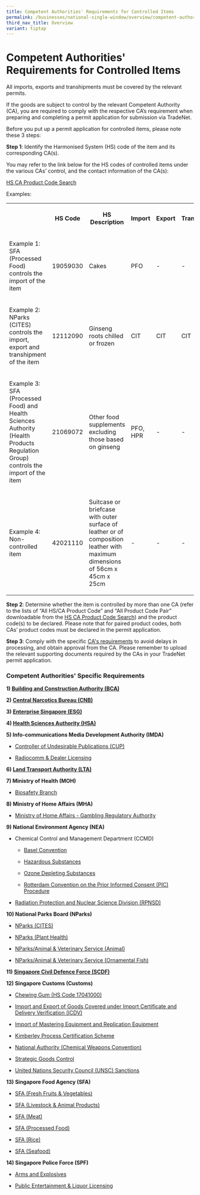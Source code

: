 ```yaml
---
title: Competent Authorities' Requirements for Controlled Items
permalink: /businesses/national-single-window/overview/competent-authorities-requirements/
third_nav_title: Overview
variant: tiptap
---
```

<h1>Competent Authorities' Requirements for Controlled Items</h1>
<p>All imports, exports and transhipments must be covered by the relevant
permits.</p>
<p>If the goods are subject to control by the relevant Competent Authority
(CA), you are required to comply with the respective CA’s requirement when
preparing and completing a permit application for submission via TradeNet.</p>
<p>Before you put up a permit application for controlled items, please note
these 3 steps:</p>
<p><strong>Step 1</strong>: Identify the Harmonised System (HS) code of the
item and its corresponding CA(s).</p>
<p>You may refer to the link below for the HS codes of controlled items under
the various CAs’ control, and the contact information of the CA(s):</p>
<p><a href="https://www.tradenet.gov.sg/tradenet/portlets/search/searchHSCA/searchInitHSCA.do" rel="noopener noreferrer nofollow" target="_blank">HS CA Product Code Search</a>
</p>
<p>Examples:</p>
<table style="minWidth: 150px">
<colgroup>
<col>
<col>
<col>
<col>
<col>
<col>
</colgroup>
<tbody>
<tr>
<th rowspan="1" colspan="1">
<p></p>
</th>
<th rowspan="1" colspan="1">
<p>HS Code</p>
</th>
<th rowspan="1" colspan="1">
<p>HS Description</p>
</th>
<th rowspan="1" colspan="1">
<p>Import</p>
</th>
<th rowspan="1" colspan="1">
<p>Export</p>
</th>
<th rowspan="1" colspan="1">
<p>Transhipment</p>
</th>
</tr>
<tr>
<td rowspan="1" colspan="1">
<p>Example 1: SFA (Processed Food) controls the import of the item</p>
</td>
<td rowspan="1" colspan="1">
<p>19059030</p>
</td>
<td rowspan="1" colspan="1">
<p>Cakes</p>
</td>
<td rowspan="1" colspan="1">
<p>PFO</p>
</td>
<td rowspan="1" colspan="1">
<p>-</p>
</td>
<td rowspan="1" colspan="1">
<p>-</p>
</td>
</tr>
<tr>
<td rowspan="1" colspan="1">
<p>Example 2: NParks (CITES) controls the import, export and transhipment
of the item</p>
</td>
<td rowspan="1" colspan="1">
<p>12112090</p>
</td>
<td rowspan="1" colspan="1">
<p>Ginseng roots chilled or frozen</p>
</td>
<td rowspan="1" colspan="1">
<p>CIT</p>
</td>
<td rowspan="1" colspan="1">
<p>CIT</p>
</td>
<td rowspan="1" colspan="1">
<p>CIT</p>
</td>
</tr>
<tr>
<td rowspan="1" colspan="1">
<p>Example 3: SFA (Processed Food) and Health Sciences Authority (Health
Products Regulation Group) controls the import of the item</p>
</td>
<td rowspan="1" colspan="1">
<p>21069072</p>
</td>
<td rowspan="1" colspan="1">
<p>Other food supplements excluding those based on ginseng</p>
</td>
<td rowspan="1" colspan="1">
<p>PFO, HPR</p>
</td>
<td rowspan="1" colspan="1">
<p>-</p>
</td>
<td rowspan="1" colspan="1">
<p>-</p>
</td>
</tr>
<tr>
<td rowspan="1" colspan="1">
<p>Example 4: Non-controlled item</p>
</td>
<td rowspan="1" colspan="1">
<p>42021110</p>
</td>
<td rowspan="1" colspan="1">
<p>Suitcase or briefcase with outer surface of leather or of composition
leather with maximum dimensions of 56cm x 45cm x 25cm</p>
</td>
<td rowspan="1" colspan="1">
<p>-</p>
</td>
<td rowspan="1" colspan="1">
<p>-</p>
</td>
<td rowspan="1" colspan="1">
<p>-</p>
</td>
</tr>
</tbody>
</table>
<p></p>
<p><strong>Step 2</strong>: Determine whether the item is controlled by more
than one CA (refer to the lists of “All HS/CA Product Code” and “All Product
Code Pair” downloadable from the <a href="https://www.tradenet.gov.sg/tradenet/portlets/search/searchHSCA/searchInitHSCA.do" rel="noopener noreferrer nofollow" target="_blank">HS CA Product Code Search</a>)
and the product code(s) to be declared. Please note that for paired product
codes, both CAs’ product codes must be declared in the permit application.</p>
<p><strong>Step 3</strong>: Comply with the specific <a href="https://www.customs.gov.sg/files/businesses/psb/tn%20team/annex-d-competent-authorities-requirements.pdf" rel="noopener noreferrer nofollow" target="_blank">CA's requirements</a> to
avoid delays in processing, and obtain approval from the CA. Please remember
to upload the relevant supporting documents required by the CAs in your
TradeNet permit application.</p>
<h3>Competent Authorities' Specific Requirements</h3>
<p><strong>1) <a href="/businesses/national-single-window/tradenet/competent-authorities-requirements/bca" rel="noopener noreferrer nofollow" target="_blank">Building and Construction Authority (BCA)</a></strong>
</p>
<p><strong>2) <a href="/businesses/national-single-window/tradenet/competent-authorities-requirements/cnb" rel="noopener noreferrer nofollow" target="_blank">Central Narcotics Bureau (CNB)</a></strong>
</p>
<p><strong>3) <a href="/businesses/national-single-window/tradenet/competent-authorities-requirements/esg-rubber" rel="noopener noreferrer nofollow" target="_blank">Enterprise Singapore (ESG)</a></strong>
</p>
<p><strong>4) <a href="/businesses/national-single-window/tradenet/competent-authorities-requirements/hsa" rel="noopener noreferrer nofollow" target="_blank">Health Sciences Authority (HSA)</a></strong>
</p>
<p><strong>5) Info-communications Media Development Authority (IMDA)</strong>
</p>
<ul data-tight="true" class="tight">
<li>
<p><a href="/businesses/national-single-window/tradenet/competent-authorities-requirements/imda-cup" rel="noopener noreferrer nofollow" target="_blank">Controller of Undesirable Publications (CUP)</a>
</p>
</li>
<li>
<p><a href="/businesses/national-single-window/tradenet/competent-authorities-requirements/imda-radiocomm-and-dealer-licensing" rel="noopener noreferrer nofollow" target="_blank">Radiocomm &amp; Dealer Licensing</a>
</p>
</li>
</ul>
<p><strong>6) <a href="/businesses/national-single-window/tradenet/competent-authorities-requirements/lta/" rel="noopener noreferrer nofollow" target="_blank">Land Transport Authority (LTA)</a></strong>
</p>
<p><strong>7) Ministry of Health (MOH)</strong>
</p>
<ul data-tight="true" class="tight">
<li>
<p><a href="/businesses/national-single-window/tradenet/competent-authorities-requirements/ministry-of-health" rel="noopener noreferrer nofollow" target="_blank">Biosafety Branch</a>
</p>
</li>
</ul>
<p><strong>8) Ministry of Home Affairs (MHA)</strong>
</p>
<ul data-tight="true" class="tight">
<li>
<p><a href="/businesses/national-single-window/tradenet/competent-authorities-requirements/mha-gambling-regulatory-authority" rel="noopener noreferrer nofollow" target="_blank">Ministry of Home Affairs - Gambling Regulatory Authority</a>
</p>
</li>
</ul>
<p><strong>9) National Environment Agency (NEA)</strong>
</p>
<ul>
<li>
<p>Chemical Control and Management Department (CCMD)</p>
<ul data-tight="true" class="tight">
<li>
<p><a href="/businesses/national-single-window/tradenet/competent-authorities-requirements/basel-convention" rel="noopener noreferrer nofollow" target="_blank">Basel Convention</a>
</p>
</li>
<li>
<p><a href="/businesses/national-single-window/tradenet/competent-authorities-requirements/hazardous-substances" rel="noopener noreferrer nofollow" target="_blank">Hazardous Substances</a>
</p>
</li>
<li>
<p><a href="/businesses/national-single-window/tradenet/competent-authorities-requirements/national-environment-agency--chemical-control-and-management-department-ozone-depleting-substances" rel="noopener noreferrer nofollow" target="_blank">Ozone Depleting Substances</a>
</p>
</li>
<li>
<p><a href="/businesses/national-single-window/tradenet/competent-authorities-requirements/national-environment-agency--chemical-control-and-management-department-rotterdam-convention-pic-procedure" rel="noopener noreferrer nofollow" target="_blank">Rotterdam Convention on the Prior Informed Consent (PIC) Procedure</a>
</p>
</li>
</ul>
</li>
<li>
<p><a href="/businesses/national-single-window/tradenet/competent-authorities-requirements/national-environment-agency/radiation-protection-and-nuclear-science-division-rpnsd" rel="noopener noreferrer nofollow" target="_blank">Radiation Protection and Nuclear Science Division (RPNSD)</a>
</p>
</li>
</ul>
<p><strong>10) National Parks Board (NParks)</strong>
</p>
<ul data-tight="true" class="tight">
<li>
<p><a href="/businesses/national-single-window/tradenet/competent-authorities-requirements/nparks-cites" rel="noopener noreferrer nofollow" target="_blank">NParks (CITES)</a>
</p>
</li>
<li>
<p><a href="/businesses/national-single-window/tradenet/competent-authorities-requirements/nparks-planthealth" rel="noopener noreferrer nofollow" target="_blank">NParks (Plant Health)</a>
</p>
</li>
<li>
<p><a href="/businesses/national-single-window/tradenet/competent-authorities-requirements/avs-animals" rel="noopener noreferrer nofollow" target="_blank">NParks/Animal &amp; Veterinary Service (Animal)</a>
</p>
</li>
<li>
<p><a href="/businesses/national-single-window/tradenet/competent-authorities-requirements/avs-fish" rel="noopener noreferrer nofollow" target="_blank">NParks/Animal &amp; Veterinary Service (Ornamental Fish)</a>
</p>
</li>
</ul>
<p><strong>11) <a href="/businesses/national-single-window/tradenet/competent-authorities-requirements/scdf" rel="noopener noreferrer nofollow" target="_blank">Singapore Civil Defence Force (SCDF)</a></strong>
</p>
<p><strong>12) Singapore Customs (Customs)</strong>
</p>
<ul data-tight="true" class="tight">
<li>
<p><a href="/businesses/national-single-window/tradenet/competent-authorities-requirements/chewing-gum" rel="noopener noreferrer nofollow" target="_blank">Chewing Gum (HS Code 17041000)</a>
</p>
</li>
<li>
<p><a href="/businesses/national-single-window/tradenet/competent-authorities-requirements/icdv" rel="noopener noreferrer nofollow" target="_blank">Import and Export of Goods Covered under Import Certificate and Delivery Verification (ICDV)</a>
</p>
</li>
<li>
<p><a href="/businesses/national-single-window/tradenet/competent-authorities-requirements/singapore-customs---import-of-mastering-equipment-and-replication-equipment" rel="noopener noreferrer nofollow" target="_blank">Import of Mastering Equipment and Replication Equipment</a>
</p>
</li>
<li>
<p><a href="/businesses/national-single-window/tradenet/competent-authorities-requirements/singapore-customs---kimberley-process-certification-scheme" rel="noopener noreferrer nofollow" target="_blank">Kimberley Process Certification Scheme</a>
</p>
</li>
<li>
<p><a href="/businesses/chemical-weapons-convention/controlled-chemicals" rel="noopener noreferrer nofollow" target="_blank">National Authority (Chemical Weapons Convention)</a>
</p>
</li>
<li>
<p><a href="/businesses/strategic-goods-control/overview" rel="noopener noreferrer nofollow" target="_blank">Strategic Goods Control</a>
</p>
</li>
<li>
<p><a href="/businesses/united-nations-security-council-sanctions/" rel="noopener noreferrer nofollow" target="_blank">United Nations Security Council (UNSC) Sanctions</a>
</p>
</li>
</ul>
<p><strong>13) Singapore Food Agency (SFA)</strong>
</p>
<ul data-tight="true" class="tight">
<li>
<p><a href="/businesses/national-single-window/tradenet/competent-authorities-requirements/sfa-fruits-and-vegetables" rel="noopener noreferrer nofollow" target="_blank">SFA (Fresh Fruits &amp; Vegetables)</a>
</p>
</li>
<li>
<p><a href="/businesses/national-single-window/tradenet/competent-authorities-requirements/sfa-livestocks" rel="noopener noreferrer nofollow" target="_blank">SFA (Livestock &amp; Animal Products)</a>
</p>
</li>
<li>
<p><a href="/businesses/national-single-window/tradenet/competent-authorities-requirements/sfa-meat" rel="noopener noreferrer nofollow" target="_blank">SFA (Meat)</a>
</p>
</li>
<li>
<p><a href="/businesses/national-single-window/tradenet/competent-authorities-requirements/sfa-processed-food" rel="noopener noreferrer nofollow" target="_blank">SFA (Processed Food)</a>
</p>
</li>
<li>
<p><a href="/businesses/national-single-window/tradenet/competent-authorities-requirements/sfa-rice/" rel="noopener noreferrer nofollow" target="_blank">SFA (Rice)</a>
</p>
</li>
<li>
<p><a href="/businesses/national-single-window/tradenet/competent-authorities-requirements/sfa-seafood" rel="noopener noreferrer nofollow" target="_blank">SFA (Seafood)</a>
</p>
</li>
</ul>
<p><strong>14) Singapore Police Force (SPF)</strong>
</p>
<ul data-tight="true" class="tight">
<li>
<p><a href="/businesses/national-single-window/tradenet/competent-authorities-requirements/spf-arms-and-explosives" rel="noopener noreferrer nofollow" target="_blank">Arms and Explosives</a>
</p>
</li>
<li>
<p><a href="/businesses/national-single-window/tradenet/competent-authorities-requirements/spf-public-entertainment-liquor-licensing" rel="noopener noreferrer nofollow" target="_blank">Public Entertainment &amp; Liquor Licensing</a>
</p>
</li>
</ul>
<p></p>